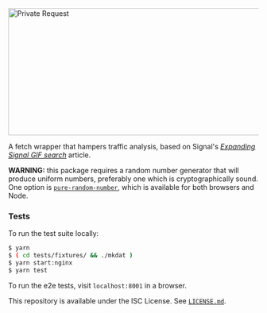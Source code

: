 <img alt="Private Request" src="https://user-images.githubusercontent.com/1623628/88346472-fcad0100-cd22-11ea-80f7-aac41eb9efd5.png" width="512" height="256">

A fetch wrapper that hampers traffic analysis, based on Signal's [_Expanding Signal GIF search_][signal-and-giphy] article.

  [signal-and-giphy]:https://signal.org/blog/signal-and-giphy-update/
  [signal-and-giphy-wayback]:https://web.archive.org/web/20200524203345/https://signal.org/blog/signal-and-giphy-update/

**WARNING:** this package requires a random number generator that will produce uniform numbers, preferably one which is cryptographically sound. One option is [`pure-random-number`][pure-random-number], which is available for both browsers and Node.

### Tests

To run the test suite locally:

```bash
$ yarn
$ ( cd tests/fixtures/ && ./mkdat )
$ yarn start:nginx
$ yarn test
```

To run the e2e tests, visit `localhost:8001` in a browser.

This repository is available under the ISC License. See [`LICENSE.md`](./LICENSE.md).

  [pure-random-number]:https://www.npmjs.com/package/pure-random-number
